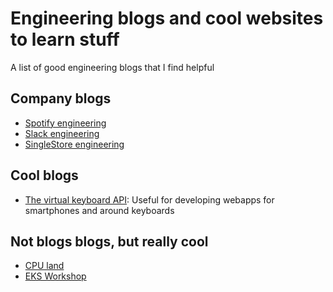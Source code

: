 # Engineering blogs and cool websites to learn stuff
A list of good engineering blogs that I find helpful

## Company blogs
- [Spotify engineering](https://engineering.atspotify.com)
- [Slack engineering](https://slack.engineering)
- [SingleStore engineering](https://www.singlestore.com/blog/category/engineering/)

## Cool blogs

- [The virtual keyboard API](https://ishadeed.com/article/virtual-keyboard-api): Useful for developing webapps for smartphones and around keyboards

## Not blogs blogs, but really cool

- [CPU land](https://cpu.land)
- [EKS Workshop](https://www.eksworkshop.com)
